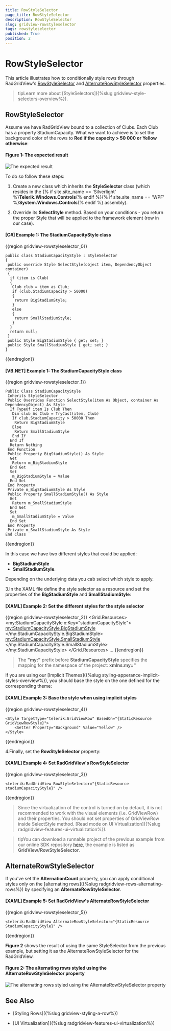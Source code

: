 ```yaml
---
title: RowStyleSelector
page_title: RowStyleSelector
description: RowStyleSelector
slug: gridview-rowstyleselector
tags: rowstyleselector
published: True
position: 2
---
```


# RowStyleSelector

This article illustrates how to conditionally style rows through RadGridView's [RowStyleSelector](#rowstyleselector) and [AlternateRowStyleSelector](alternaterowstyleselector) properties.
		
>tipLearn more about [StyleSelectors]({%slug gridview-style-selectors-overview%}).

## RowStyleSelector
		  
Assume we have RadGridView bound to a collection of Clubs. Each Club has a property StadiumCapacity. What we want to achieve is to set the background color of the rows to __Red if the capacity > 50 000 or Yellow otherwise__:

#### __Figure 1: The expected result__
		
![The expected result](images/gridview_rowstyleselector.png)

To do so follow these steps:

1. Create a new class which inherits the __StyleSelector__ class (which resides in the 
 {% if site.site_name == 'Silverlight' %}__Telerik.Windows.Controls__{% endif %}{% if site.site_name == 'WPF' %}__System.Windows.Controls__{% endif %} assembly).

2. Override its __SelectStyle__ method. Based on your conditions - you return the proper Style that will be applied to the framework element (row in our case).

#### __[C#] Example 1: The StadiumCapacityStyle class__

{{region gridview-rowstyleselector_0}}

	public class StadiumCapacityStyle : StyleSelector
	{
	 public override Style SelectStyle(object item, DependencyObject container)
	 {
	  if (item is Club)
	  {
	   Club club = item as Club;
	   if (club.StadiumCapacity > 50000)
	   {
	    return BigStadiumStyle;
	   }
	   else
	   {
	    return SmallStadiumStyle;
	   }
	  }
	  return null;
	 }
	 public Style BigStadiumStyle { get; set; }
	 public Style SmallStadiumStyle { get; set; }
	}
{{endregion}}

#### __[VB.NET] Example 1: The StadiumCapacityStyle class__

{{region gridview-rowstyleselector_1}}

	Public Class StadiumCapacityStyle
	 Inherits StyleSelector
	 Public Overrides Function SelectStyle(item As Object, container As DependencyObject) As Style
	  If TypeOf item Is Club Then
	   Dim club As Club = TryCast(item, Club)
	   If club.StadiumCapacity > 50000 Then
	    Return BigStadiumStyle
	   Else
	    Return SmallStadiumStyle
	   End If
	  End If
	  Return Nothing
	 End Function
	 Public Property BigStadiumStyle() As Style
	  Get
	   Return m_BigStadiumStyle
	  End Get
	  Set
	   m_BigStadiumStyle = Value
	  End Set
	 End Property
	 Private m_BigStadiumStyle As Style
	 Public Property SmallStadiumStyle() As Style
	  Get
	   Return m_SmallStadiumStyle
	  End Get
	  Set
	   m_SmallStadiumStyle = Value
	  End Set
	 End Property
	 Private m_SmallStadiumStyle As Style
	End Class
{{endregion}}

In this case we have two different styles that could be applied:

* __BigStadiumStyle__
* __SmallStadiumStyle__. 

Depending on the underlying data you cab select which style to apply.

3.In the XAML file define the style selector as a resource and set the properties of the __BigStadiumStyle__ and __SmallStadiumStyle__:

#### __[XAML] Example 2: Set the different styles for the style selector__

{{region gridview-rowstyleselector_2}}
	<Grid>
		<Grid.Resources>
			<my:StadiumCapacityStyle x:Key="stadiumCapacityStyle">
				<my:StadiumCapacityStyle.BigStadiumStyle>
					<Style TargetType="telerik:GridViewRow">
						<Setter Property="Background" Value="Red"/>
					</Style>
				</my:StadiumCapacityStyle.BigStadiumStyle>
				<my:StadiumCapacityStyle.SmallStadiumStyle>
					<Style TargetType="telerik:GridViewRow">
						<Setter Property="Background" Value="Yellow" />
					</Style>
				</my:StadiumCapacityStyle.SmallStadiumStyle>
			</my:StadiumCapacityStyle>
		</Grid.Resources>
		...
	</Grid>
{{endregion}}

>The __"my:"__ prefix before __StadiumCapacityStyle__ specifies the mapping for the namespace of the project: __xmlns:my="__

If you are using our [Implicit Themes]({%slug styling-apperance-implicit-styles-overview%}), you should base the style on the one defined for the corresponding theme:

#### __[XAML] Example 3: Base the style when using implicit styles__

{{region gridview-rowstyleselector_4}}

    <Style TargetType="telerik:GridViewRow" BasedOn="{StaticResource GridViewRowStyle}">
    	<Setter Property="Background" Value="Yellow" />
    </Style>
{{endregion}}

4.Finally, set the __RowStyleSelector__ property:

#### __[XAML] Example 4: Set RadGridView's RowStyleSelector__

{{region gridview-rowstyleselector_3}}

	<telerik:RadGridView RowStyleSelector="{StaticResource stadiumCapacityStyle}" />
{{endregion}}

>Since the virtualization of the control is turned on by default, it is not recommended to work with the visual elements (i.e. GridViewRow) and their properties. You should not set properties of GridViewRow inside SelectStyle method. [Read mode on UI Virtualization]({%slug radgridview-features-ui-virtualization%}).
		 
>tipYou can download a runnable project of the previous example from our online SDK repository [here](https://github.com/telerik/xaml-sdk/), the example is listed as __GridView/RowStyleSelector__.

## AlternateRowStyleSelector

If you've set the **AlternationCount** property, you can apply conditional styles only on the [alternating rows]({%slug radgridview-rows-alternating-rows%}) by specifying an **AlternateRowStyleSelector**.

#### __[XAML] Example 5: Set RadGridView's AlternateRowStyleSelector__

{{region gridview-rowstyleselector_5}}

	<telerik:RadGridView AlternateRowStyleSelector="{StaticResource StadiumCapacityStyle}" />
{{endregion}}

**Figure 2** shows the result of using the same StyleSelector from the previous example, but setting it as the AlternateRowStyleSelector for the RadGridView.

#### __Figure 2: The alternating rows styled using the AlternateRowStyleSelector property__

![The alternating rows styled using the AlternateRowStyleSelector property](images/gridview_alternaterowstyleselector.png)

## See Also

* [Styling Rows]({%slug gridview-styling-a-row%})

* [UI Virtualization]({%slug radgridview-features-ui-virtualization%})
          
